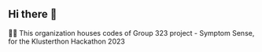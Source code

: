## Hi there 👋

🙋‍♀️ This organization houses codes of Group 323 project - Symptom Sense, for the Klusterthon Hackathon 2023
